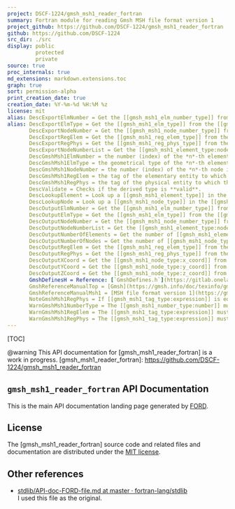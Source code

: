 ```yaml
---
project: DSCF-1224/gmsh_msh1_reader_fortran
summary: Fortran module for reading Gmsh MSH file format version 1
project_github: https://github.com/DSCF-1224/gmsh_msh1_reader_fortran
github: https://github.com/DSCF-1224
src_dir: ./src
display: public
         protected
         private
source: true
proc_internals: true
md_extensions: markdown.extensions.toc
graph: true
sort: permission-alpha
print_creation_date: true
creation_date: %Y-%m-%d %H:%M %z
license: mit
alias: DescExportElmNumber = Get the [[gmsh_msh1_elm_number_type]] from the [[gmsh_msh1_element_type]] (as integer).
alias: DescExportElmType = Get the [[gmsh_msh1_elm_type]] from the [[gmsh_msh1_element_type]] (as integer).
       DescExportNodeNumber = Get the [[gmsh_msh1_node_number_type]] from the [[gmsh_msh1_node_type]] (as integer).
       DescExportRegElem = Get the [[gmsh_msh1_reg_elem_type]] from the [[gmsh_msh1_element_type]] (as integer).
       DescExportRegPhys = Get the [[gmsh_msh1_reg_phys_type]] from the [[gmsh_msh1_element_type]] (as integer).
       DescExportNodeNumberList = Get the [[gmsh_msh1_element_type:node_number_list]] from the [[gmsh_msh1_element_type]] (as integer).
       DescGmshMsh1ElmNumber = the number (index) of the *n*-th element in the mesh.
       DescGmshMsh1ElmType = the geometrical type of the *n*-th element in the mesh.
       DescGmshMsh1NodeNumber = the number (index) of the *n*-th node in the mesh.
       DescGmshMsh1RegElem = the tag of the elementary entity to which the element belongs
       DescGmshMsh1RegPhys = the tag of the physical entity to which the element belongs
       DescValidate = Checks if the derived type is **valid**.
       DescLookupElement = Look up a [[gmsh_msh1_element_type]] in the [[gmsh_msh1_data_type]].
       DescLookupNode = Look up a [[gmsh_msh1_node_type]] in the [[gmsh_msh1_data_type]].
       DescOutputElmNumber = Get the [[gmsh_msh1_elm_number_type]] from the [[gmsh_msh1_element_type]] (as derived type).
       DescOutputElmType = Get the [[gmsh_msh1_elm_type]] from the [[gmsh_msh1_element_type]] (as derived type).
       DescOutputNodeNumber = Get the [[gmsh_msh1_node_number_type]] from the [[gmsh_msh1_node_type]] (as derived type).
       DescOutputNodeNumberList = Get the [[gmsh_msh1_element_type:node_number_list]] from the [[gmsh_msh1_element_type]] (as derived type).
       DescOutputNumberOfElements = Get the number of [[gmsh_msh1_element_type]]s in the [[gmsh_msh1_data_type]].
       DescOutputNumberOfNodes = Get the number of [[gmsh_msh1_node_type]]s
       DescOutputRegElem = Get the [[gmsh_msh1_reg_elem_type]] from the [[gmsh_msh1_element_type]] (as derived type).
       DescOutputRegPhys = Get the [[gmsh_msh1_reg_phys_type]] from the [[gmsh_msh1_element_type]] (as derived type).
       DescOutputXCoord = Get the [[gmsh_msh1_node_type:x_coord]] from the [[gmsh_msh1_node_type]].
       DescOutputYCoord = Get the [[gmsh_msh1_node_type:y_coord]] from the [[gmsh_msh1_node_type]].
       DescOutputZCoord = Get the [[gmsh_msh1_node_type:z_coord]] from the [[gmsh_msh1_node_type]].
       GmshDefinesH = Reference: [`GmshDefines.h`](https://gitlab.onelab.info/gmsh/gmsh/blob/master/src/common/GmshDefines.h)
       GmshReferenceManualTop = [Gmsh](https://gmsh.info/doc/texinfo/gmsh.html)
       GmshReferenceManualMsh1 = [MSH file format version 1](https://gmsh.info/doc/texinfo/gmsh.html#MSH-file-format-version-1-_0028Legacy_0029)
       NoteGmshMsh1RegPhys = If [[gmsh_msh1_tag_type:expression]] is equal to zero, the element is considered not to belong to any physical entity.
       WarnGmshMsh1NumberType = The [[gmsh_msh1_number_type:number]] must be a positive (non-zero) integer.
       WarnGmshMsh1RegElem = The [[gmsh_msh1_tag_type:expression]] must be a positive (non-zero) integer.
       WarnGmshMsh1RegPhys = The [[gmsh_msh1_tag_type:expression]] must be a positive integer, or zero.
---
```


[TOC]

@warning This API documentation for [gmsh_msh1_reader_fortran] is a work in progress.
[gmsh_msh1_reader_fortran]: https://github.com/DSCF-1224/gmsh_msh1_reader_fortran

`gmsh_msh1_reader_fortran` API Documentation
--------------------------------------------

This is the main API documentation landing page generated by [FORD](https://github.com/Fortran-FOSS-Programmers/ford#readme).

License
-------

The [gmsh_msh1_reader_fortran] source code and related files and documentation are distributed under the [MIT license](page/License.html).

Other references
---------
- [stdlib/API-doc-FORD-file.md at master · fortran-lang/stdlib](https://github.com/fortran-lang/stdlib/blob/master/API-doc-FORD-file.md)<br>
  I used this file as the original.

<!-- EOF -->
